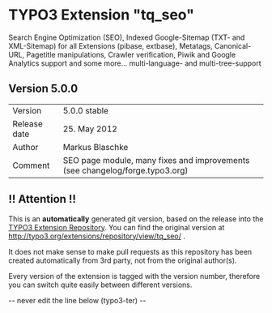 # TYPO3 Extension "tq_seo"
Search Engine Optimization (SEO), Indexed Google-Sitemap (TXT- and XML-Sitemap) for all Extensions (pibase, extbase), Metatags, Canonical-URL, Pagetitle manipulations, Crawler verification, Piwik and Google Analytics support and some more... multi-language- and multi-tree-support

## Version 5.0.0




<table>
	<tr><td>Version</td><td>5.0.0 stable</td></tr>
	<tr><td>Release date</td><td>25. May 2012</td></tr>
	<tr><td>Author</td><td>Markus Blaschke</td></tr>
	<tr><td>Comment</td><td>SEO page module, many fixes and improvements (see changelog/forge.typo3.org)</td></tr>
</table>

## !! Attention !!
This is an **automatically** generated git version, based on the release into the [TYPO3 Extension Repository](http://www.typo3.org/extensions/).
You can find the original version at http://typo3.org/extensions/repository/view/tq_seo/ .

It does not make sense to make pull requests as this repository has been created automatically from 3rd party, not from the original author(s).

Every version of the extension is tagged with the version number, therefore you can switch quite easily between different versions.


-- never edit the line below (typo3-ter) --